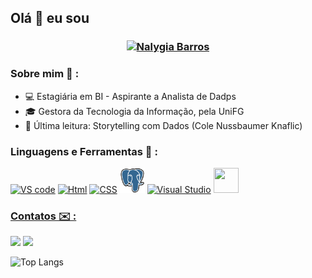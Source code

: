 ## Olá 👋 eu sou

<h3 align="center"><a href="https://nalygiabarros.github.io/">
   <img alt="Nalygia Barros" src="https://readme-typing-svg.herokuapp.com/?lines=Nalygia+Barros;Analista+de+Dados+em+Formação&font=Fira%20Code&width=440&height=45&color=68C3D4&vCenter=true&size=21"></a>
</h3>

<h3> Sobre mim 🔭 : </h3>

- :computer: Estagiária em BI - Aspirante a Analista de Dadps
- :mortar_board: Gestora da Tecnologia da Informação, pela UniFG
- :bookmark: Última leitura: Storytelling com Dados (Cole Nussbaumer Knaflic)

<h3> Linguagens e Ferramentas 💬 : </h3>
<p>
<!-- Vs Code -->
   <a href="https://github.com/search?q=user%3Ahud0shnik&type=repositories" >
   <img src="https://img.icons8.com/fluent/48/000000/visual-studio-code-2019.png" alt="VS code" width="40" height="40"/></a>
<!-- Html -->
   <a href="https://github.com/hud0shnik/hud0shnik.github.io" >
   <img src="https://img.icons8.com/color/48/000000/html-5--v1.png" alt="Html" width="40" height="40"/></a>
<!-- CSS -->
   <a href="https://github.com/hud0shnik/hud0shnik.github.io" > 
   <img src="https://img.icons8.com/color/48/000000/css3.png" alt="CSS" width="40" height="40"/></a>
<!-- Postgresql -->
   <a href="https://github.com/hud0shnik/golang-to-do" >
   <img src="https://raw.githubusercontent.com/devicons/devicon/master/icons/postgresql/postgresql-original.svg" alt="Postgresql" width="40" height="40"/></a>
<!-- Visual Studio -->
   <a href="https://github.com/search?l=C%2B%2B&q=user%3Ahud0shnik&type=Repositories" >
   <img src="https://img.icons8.com/fluency/48/null/visual-studio.png" alt="Visual Studio" width="40" height="40"/></a>
<!-- Power Bi -->
   <a href="https://github.com/nalygiabarros/nalygiabarros.github.io" > 
   <img src="https://logohistory.net/wp-content/uploads/2023/05/Power-BI-Symbol.png" width="40" height="40"/>  
</p>

<h3> Contatos ✉️ : </h3>

<div>
<a href="mailto:contato@nalygiabarros"><img loading="lazy" src="https://img.shields.io/badge/Gmail-D14836?style=for-the-badge&logo=gmail&logoColor=white" target="_blank"></a>
<a href="https://www.linkedin.com/in/nalygia-barros" target="_blank"><img loading="lazy" src="https://img.shields.io/badge/-LinkedIn-%230077B5?style=for-the-badge&logo=linkedin&logoColor=white" target="_blank"></a>   
</div>

![Top Langs](https://github-readme-stats.vercel.app/api/top-langs/?username=nalygiabarros&layout=compact)

